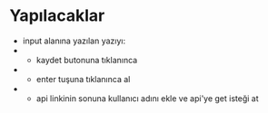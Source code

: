 # Yapılacaklar

- input alanına yazılan yazıyı:
- - kaydet butonuna tıklanınca
- - enter tuşuna tıklanınca al
- - api linkinin sonuna kullanıcı adını ekle ve api'ye get isteği at
